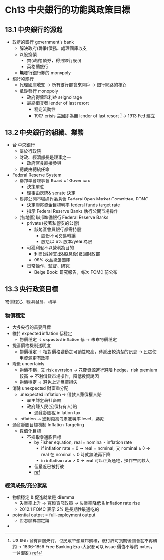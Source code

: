# Ch13 中央銀行的功能與政策目標
## 13.1 中央銀行的源起
- 政府的銀行 government's bank
  - 解決政府(戰爭)債務、處理國庫收支
  - 以股換債
    - 買(政府)債券，得到銀行股份
    - 英格蘭銀行  
  - **無**發行銀行券的 monopoly
- 銀行的銀行
  - 代理國庫收支 → 所有銀行都會來開戶 → 銀行網路的核心
  - 紙鈔發行 monopoly
    - 政府得鑄幣利益 seignoirage 
    - 最終借貸者 lender of last resort
      - 穩定流動性
      - 1907 crisis 主因即為無 lender of last resort [^1]
       → 1913 Fed 建立
[^1]:US 19th 曾有兩個央行，但民眾不想聯邦擴權，銀行許可到期後國會就不再續約 → 1836-1866 Free Banking Era (大家都可以 issue 價值不等的 notes，一片混亂) [ref](https://en.wikipedia.org/wiki/History_of_central_banking_in_the_United_States#1837%E2%80%931862:_%22Free_Banking%22_Era)

## 13.2 中央銀行的組織、業務
- 台 中央銀行
  - 屬於行政院
  - 財政、經濟部長是理事之一
    - 政府官員直接參與
  - 總裁由總統任命
- Federal Reserve System
  - 聯邦準會理事會 Board of Governors
    - 決策單位
    - 理事由總統& senate 決定
  - 聯邦公開市場操作委員會 Federal Open Market Committee, FOMC
    - 決定聯邦資金目標利率 federal funds target rate
    - 指示 Federal Reserve Banks 執行公開市場操作
  - (各地區)聯邦準備銀行 Federal Reserve Banks
    - private (披著私營皮的公營)
      - 該地區會員銀行都需持股
        - 股份不可交易轉讓
        - 股息以 6% 股本/year 為限 
    - 可獲利但不以營利為目的
      - 利潤(減掉支出&股息後)繳回財政部
      - 95% 收益繳回國庫
    - 日常操作、監督、研究
      - Beige Book: 研究報告，每次 FOMC 前公布

## 13.3 央行政策目標
物價穩定、經濟發展、利率
### 物價穩定
- 大多央行的首要目標
- 維持 expected inflation 低穩定
  - 物價穩定 → expected inflation 低 → 未來物價穩定
- 提高價格機制透明度
  - 物價穩定 → 相對價格變動之可讀性較高，傳遞出較清楚的訊息 → 民眾使用資源更有效率
- 降低 uncertainly
  - 物價不穩，又 risk aversion → 花費資源進行避險 hedge，risk premium 較高 → 不利借貸市場操作，降低投資誘因
  - 物價穩定 → 避免上述無謂損失  
- 消除 unexpected 財富重分配
  - unexpected inflation → 借款人賺債權人賠
    - 雇主賺定薪社畜賠
    - 政府賺人民(公債持有人)賠
      - 通貨膨脹稅 inflation tax
  - inflation → 進到更高的累進稅率 level，虧死
- 通貨膨脹目標機制 Inflation Targeting
  - 數值化目標
    - 不採取零通膨目標
      - by Fisher equation, real = nominal - inflation rate
        - if inflation rate = 0 → real = nominal, 又 nominal $\geq$ 0 → real 在 nominal ~ 0 時就無法再下降
        - in inflation rate > 0 → real 可以正負通吃，操作空間較大
      - 但最近已被打破
      - [ref](https://www.investopedia.com/terms/z/zero-bound-interest-rate.asp)

### 經濟成長/充分就業
  - 物價穩定 & 促進就業是 dilemma
    - 失業率上升 → 寬鬆貨幣政策 → 失業率降低 & inflation rate rise
    - 2012.1 FOMC 表示 2% 是長期性最通吃的
  - potential output = full-enployment output
    - 但怎麼算無定論
  - 